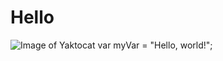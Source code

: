 # Hello
![Image of Yaktocat](https://octodex.github.com/images/yaktocat.png)
var myVar = "Hello, world!";
